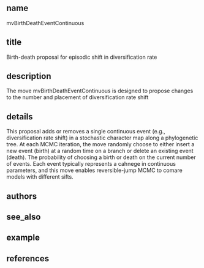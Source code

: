 ## name
mvBirthDeathEventContinuous
## title
Birth-death proposal for episodic shift in diversification rate
## description
The move mvBirthDeathEventContinuous is designed to propose changes to the number and placement of diversification rate shift
## details
This proposal adds or removes a single continuous event (e.g., diversification rate shift) in a stochastic character map along a phylogenetic tree. At each MCMC iteration, the move randomly choose to either insert a new event (birth) at a random time on a branch or delete an existing event (death). The probability of choosing a birth or death on the current number of events. Each event typically represents a cahnege in continuous parameters, and this move enables reversible-jump MCMC to comare models with different sifts.
## authors
## see_also
## example
## references
